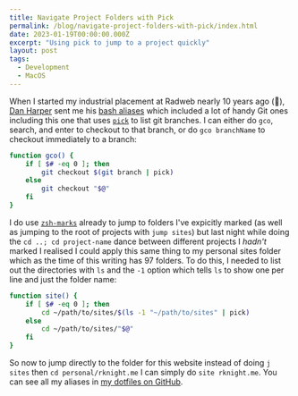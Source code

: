 ```yaml
---
title: Navigate Project Folders with Pick
permalink: /blog/navigate-project-folders-with-pick/index.html
date: 2023-01-19T00:00:00.000Z
excerpt: "Using pick to jump to a project quickly"
layout: post
tags:
  - Development
  - MacOS
---
```


When I started my industrial placement at Radweb nearly 10 years ago (👴), [Dan Harper](https://github.com/danharper) sent me his [bash aliases](https://github.com/danharper/dotfiles) which included a lot of handy Git ones including this one that uses [`pick`](https://github.com/mptre/pick) to list git branches. I can either do `gco`, search, and enter to checkout to that branch, or do `gco branchName` to checkout immediately to a branch:

```bash
function gco() {
    if [ $# -eq 0 ]; then
        git checkout $(git branch | pick)
    else
        git checkout "$@"
    fi
}
```

I do use [`zsh-marks`](https://github.com/martvdmoosdijk/zsh-marks) already to jump to folders I've expicitly marked (as well as jumping to the root of projects with `jump sites`) but last night while doing the `cd ..; cd project-name` dance between different projects I _hadn't_ marked I realised I could apply this same thing to my personal sites folder which as the time of this writing has 97 folders. To do this, I needed to list out the directories with `ls` and the `-1` option which tells `ls` to show one per line and just the folder name:

```bash
function site() {
    if [ $# -eq 0 ]; then
        cd ~/path/to/sites/$(ls -1 "~/path/to/sites" | pick)
    else
        cd ~/path/to/sites/"$@"
    fi
}
```

So now to jump directly to the folder for this website instead of doing `j sites` then `cd personal/rknight.me` I can simply do `site rknight.me`. You can see all my aliases in [my dotfiles on GitHub](https://github.com/rknightuk/dotfiles).
